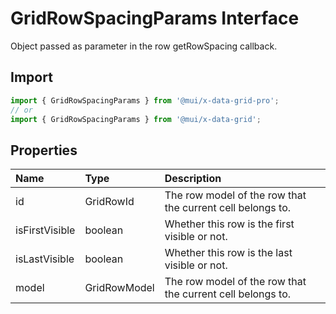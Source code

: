 # GridRowSpacingParams Interface

<p class="description">Object passed as parameter in the row getRowSpacing callback.</p>

## Import

```js
import { GridRowSpacingParams } from '@mui/x-data-grid-pro';
// or
import { GridRowSpacingParams } from '@mui/x-data-grid';
```

## Properties

| Name                                          | Type                                        | Description                                                |
| :-------------------------------------------- | :------------------------------------------ | :--------------------------------------------------------- |
| <span class="prop-name">id</span>             | <span class="prop-type">GridRowId</span>    | The row model of the row that the current cell belongs to. |
| <span class="prop-name">isFirstVisible</span> | <span class="prop-type">boolean</span>      | Whether this row is the first visible or not.              |
| <span class="prop-name">isLastVisible</span>  | <span class="prop-type">boolean</span>      | Whether this row is the last visible or not.               |
| <span class="prop-name">model</span>          | <span class="prop-type">GridRowModel</span> | The row model of the row that the current cell belongs to. |
